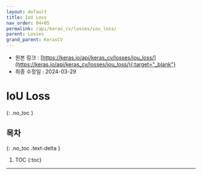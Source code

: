 ```yaml
---
layout: default
title: IoU Loss
nav_order: 04+05
permalink: /api/keras_cv/losses/iou_loss/
parent: Losses
grand_parent: KerasCV
---
```


* 원본 링크 : [https://keras.io/api/keras_cv/losses/iou_loss/](https://keras.io/api/keras_cv/losses/iou_loss/){:target="_blank"}
* 최종 수정일 : 2024-03-29

# IoU Loss
{: .no_toc }

## 목차
{: .no_toc .text-delta }

1. TOC
{:toc}

---
